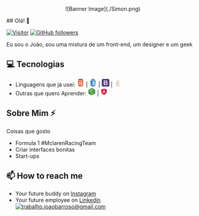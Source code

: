 <p align="center">![Banner Image](./Simon.png)</p>
## Olá! 👋

[![Visitor](https://visitor-badge.laobi.icu/badge?page_id=joaobarroso6.joaobarroso6)](https://github.com/joaobarroso6) [![GitHub followers](https://img.shields.io/github/followers/joaobarroso6.svg?style=social&label=Follow)](https://github.com/joaobarroso6?tab=followers)

Eu sou o João, sou uma mistura de um front-end, um designer e um geek
## 💻 Tecnologias
- Linguagens que já usei:
<code><img height="20" alt="html" src="https://raw.githubusercontent.com/github/explore/80688e429a7d4ef2fca1e82350fe8e3517d3494d/topics/html/html.png"></code>  | <code><img height="20" alt="css" src="https://raw.githubusercontent.com/github/explore/80688e429a7d4ef2fca1e82350fe8e3517d3494d/topics/css/css.png"></code> | <code><img height="20" alt="bootstrap" src="https://raw.githubusercontent.com/github/explore/80688e429a7d4ef2fca1e82350fe8e3517d3494d/topics/bootstrap/bootstrap.png"></code>  | <code><img height="20" alt="Java" src="https://raw.githubusercontent.com/github/explore/80688e429a7d4ef2fca1e82350fe8e3517d3494d/topics/java/java.png"></code> 
- Outras que quero Aprender:
<code><img height="20" alt="nodejs" src="https://raw.githubusercontent.com/github/explore/80688e429a7d4ef2fca1e82350fe8e3517d3494d/topics/nodejs/nodejs.png"></code> | <code><img height="20" alt="angular" src="https://raw.githubusercontent.com/github/explore/80688e429a7d4ef2fca1e82350fe8e3517d3494d/topics/angular/angular.png"></code>  
## Sobre Mim ⚡
Coisas que gosto
- Formula 1 #MclarenRacingTeam 
- Criar interfaces bonitas
- Start-ups
## 📫 How to reach me
- Your future buddy on [Instagram](https://www.instagram.com/joaobarroso.dev/)
- Your future employee on [Linkedin](https://www.linkedin.com/in/joaobarrosodev/)
<br><a href="mailto:trabalho.joaobarroso@gmail.com">![trabalho.joaobarroso@gmail.com](https://img.shields.io/badge/Gmail-D14836?style=for-the-badge&logo=gmail&logoColor=white)</a>
